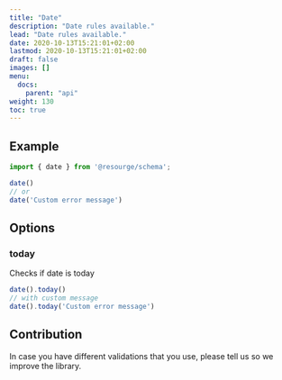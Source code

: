```yaml
---
title: "Date"
description: "Date rules available."
lead: "Date rules available."
date: 2020-10-13T15:21:01+02:00
lastmod: 2020-10-13T15:21:01+02:00
draft: false
images: []
menu:
  docs:
    parent: "api"
weight: 130
toc: true
---
```


## Example

```javascript
import { date } from '@resourge/schema';

date()
// or
date('Custom error message')
```

## Options

### today

Checks if date is today

```javascript
date().today()
// with custom message
date().today('Custom error message')
```

## Contribution

In case you have different validations that you use, please tell us so we improve the library.

